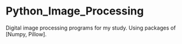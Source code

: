 # Python_Image_Processing
Digital image processing programs for my study. Using packages of [Numpy, Pillow].
